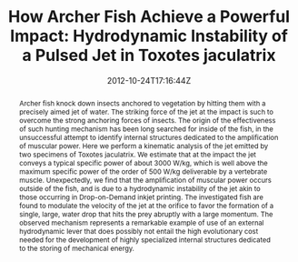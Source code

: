 ---
title: "How Archer Fish Achieve a Powerful Impact: Hydrodynamic Instability of a Pulsed Jet in Toxotes jaculatrix"
authors:
- Alberto Vailati
- Luca Zinnato
- admin

#author_notes:
#- "author1 note"
#- "author2 note"
date: "2012-10-24T17:16:44Z"
doi: "10.1371/journal.pone.0047867"

# Schedule page publish date (NOT publication's date).
publishDate: "2024-04-15T00:00:00Z"

# Publication type.
# Legend: 0 = Uncategorized; 1 = Conference paper; 2 = Journal article;
# 3 = Preprint / Working Paper; 4 = Report; 5 = Book; 6 = Book section;
# 7 = Thesis; 8 = Patent
publication_types: ["article-journal"]

# Publication name and optional abbreviated publication name.
publication: "*Plos One* **7**, e47867"
publication_short: "*PLoS ONE* **7**, e47867"

abstract: "Archer fish knock down insects anchored to vegetation by hitting them with a precisely aimed jet of water. The striking force of the jet at the impact is such to overcome the strong anchoring forces of insects. The origin of the effectiveness of such hunting mechanism has been long searched for inside of the fish, in the unsuccessful attempt to identify internal structures dedicated to the amplification of muscular power. Here we perform a kinematic analysis of the jet emitted by two specimens of Toxotes jaculatrix. We estimate that at the impact the jet conveys a typical specific power of about 3000 W/kg, which is well above the maximum specific power of the order of 500 W/kg deliverable by a vertebrate muscle. Unexpectedly, we find that the amplification of muscular power occurs outside of the fish, and is due to a hydrodynamic instability of the jet akin to those occurring in Drop-on-Demand inkjet printing. The investigated fish are found to modulate the velocity of the jet at the orifice to favor the formation of a single, large, water drop that hits the prey abruptly with a large momentum. The observed mechanism represents a remarkable example of use of an external hydrodynamic lever that does possibly not entail the high evolutionary cost needed for the development of highly specialized internal structures dedicated to the storing of mechanical energy."

# Summary. An optional shortened abstract.
summary:

tags:
#- tag1
#- tag2
featured: false

links:
#- name: Link
#  url: "link..."
#url_pdf: ''
#url_code: ''
#url_dataset: ''
#url_poster: ''
#url_project: ''
#url_slides: ''
#url_source: ''
#url_video: ''

# Featured image
# To use, add an image named `featured.jpg/png` to your page's folder. 
#image:
#  caption: ""
#  focal_point: ""
#  preview_only: false

# Associated Projects (optional).
#   Associate this publication with one or more of your projects.
#   Simply enter your project's folder or file name without extension.
#   E.g. `internal-project` references `content/project/internal-project/index.md`.
#   Otherwise, set `projects: []`.
projects: []

# Slides (optional).
#   Associate this publication with Markdown slides.
#   Simply enter your slide deck's filename without extension.
#   E.g. `slides: "example"` references `content/slides/example/index.md`.
#   Otherwise, set `slides: ""`.
slides:

# Comments (optional).
#   Enable comments in the page.
commentable: false
---